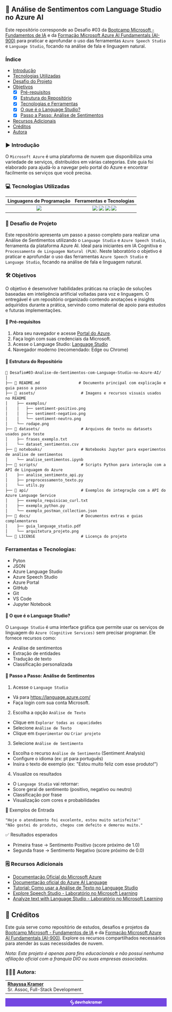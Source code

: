 ## 🤖 Análise de Sentimentos com Language Studio no Azure AI

Este repositório corresponde ao Desafio #03 da  [Bootcamp Microsoft - Fundamentos de IA](https://www.dio.me/bootcamp/microsoft-fundamentos-de-ia) e da [Formação Microsoft Azure AI Fundamentals (AI-900)](https://web.dio.me/track/2150f9b5-b06f-4a59-ade6-ab163c24f089) para praticar e aprofundar o uso das ferramentas `Azure Speech Studio` e `Language Studio`, focando na análise de fala e linguagem natural. 

### Índice
- [Introdução](https://github.com/rhayssakramer/formacao-ai-fundamentals/tree/main/Desafio%2303-Analise-de-Sentimentos-com-Language-Studio-no-Azure-AI#introdu%C3%A7%C3%A3o)
- [Tecnologias Utilizadas]()
- [Desafio do Projeto](https://github.com/rhayssakramer/formacao-ai-fundamentals/tree/main/Desafio%2303-Analise-de-Sentimentos-com-Language-Studio-no-Azure-AI#-desafio-de-projeto)
- [Objetivos](https://github.com/rhayssakramer/formacao-ai-fundamentals/tree/main/Desafio%2303-Analise-de-Sentimentos-com-Language-Studio-no-Azure-AI#%EF%B8%8F-objetivos)  
  - [x] [Pré-requisitos](https://github.com/rhayssakramer/formacao-ai-fundamentals/tree/main/Desafio%2303-Analise-de-Sentimentos-com-Language-Studio-no-Azure-AI#-pr%C3%A9-requisitos)  
  - [x] [Estrutura do Repositório]()
  - [x] [Tecnologias e Ferramentas]()
  - [x] [O que é o Language Studio?](https://github.com/rhayssakramer/formacao-ai-fundamentals/tree/main/Desafio%2303-Analise-de-Sentimentos-com-Language-Studio-no-Azure-AI#-o-que-%C3%A9-o-language-studio)  
  - [x] [Passo a Passo: Análise de Sentimentos](https://github.com/rhayssakramer/formacao-ai-fundamentals/tree/main/Desafio%2303-Analise-de-Sentimentos-com-Language-Studio-no-Azure-AI#-passo-a-passo-an%C3%A1lise-de-sentimentos)  
- [Recursos Adicionais](https://github.com/rhayssakramer/formacao-ai-fundamentals/tree/main/Desafio%2303-Analise-de-Sentimentos-com-Language-Studio-no-Azure-AI#%EF%B8%8F-recursos-adicionais)
- [Créditos]()
- [Autora]()

### ▶️ Introdução
O `Microsoft Azure` é uma plataforma de nuvem que disponibiliza uma variedade de serviços, distribuídos em várias categorias. Este guia foi elaborado para ajudá-lo a navegar pelo portal do Azure e encontrar facilmente os serviços que você precisa.

### 💻 Tecnologias Utilizadas

| Linguagens de Programação | Ferramentas e Tecnologias |
| :-----------------: | :-----------------------: |
| <img height="40" src="https://skillicons.dev/icons?i=py"> | <img height="40" src="https://skillicons.dev/icons?i=github"> <img height="40" src="https://skillicons.dev/icons?i=git"> <img height="40" src="https://skillicons.dev/icons?i=vscode"> <img height="40" src="https://skillicons.dev/icons?i=azure">

### 🎯 Desafio de Projeto
Este repositório apresenta um passo a passo completo para realizar uma Análise de Sentimentos utilizando o `Language Studio` e `Azure Speech Studio`, ferramenta da plataforma Azure AI. Ideal para iniciantes em IA Cognitiva e `Processamento de Linguagem Natural (PLN)`. Neste laboratório o objetivo é praticar e aprofundar o uso das ferramentas `Azure Speech Studio` e `Language Studio`, focando na análise de fala e linguagem natural. 

### 🛠️ Objetivos
O objetivo é desenvolver habilidades práticas na criação de soluções baseadas em inteligência artificial voltadas para voz e linguagem. O entregável é um repositório organizado contendo anotações e insights adquiridos durante a prática, servindo como material de apoio para estudos e futuras implementações.

#### 📌 Pré-requisitos
1. Abra seu navegador e acesse [Portal do Azure](portal.azure.com).
2. Faça login com suas credenciais da Microsoft.
3. Acesse o Language Studio: [Language Studio](https://language.azure.com/)
4. Navegador moderno (recomendado: Edge ou Chrome)

#### 📁 Estrutura do Repositório
```
📂 Desafio#03-Analise-de-Sentimentos-com-Language-Studio-no-Azure-AI/
│
├── 📄 README.md                 # Documento principal com explicação e guia passo a passo
├── 📂 assets/                    # Imagens e recursos visuais usados no README
│    ├── exemplos/
│    │   ├── sentiment-positivo.png
│    │   ├── sentiment-negativo.png
│    │   └── sentiment-neutro.png
│    └── rodape.png
├── 📂 datasets/                  # Arquivos de texto ou datasets usados para teste
│    ├── frases_exemplo.txt
│    └── dataset_sentimentos.csv
├── 📂 notebooks/                 # Notebooks Jupyter para experimentos de análise de sentimentos
│    └── analise_sentimentos.ipynb
├── 📂 scripts/                   # Scripts Python para interação com a API de Linguagem do Azure
│    ├── analise_sentimento_api.py
│    ├── preprocessamento_texto.py
│    └── utils.py
├── 📂 api/                       # Exemplos de integração com a API do Azure Language Service
│    ├── exemplo_requisicao_curl.txt
│    ├── exemplo_python.py
│    └── exemplo_postman_collection.json
├── 📂 docs/                      # Documentos extras e guias complementares
│    ├── guia_language_studio.pdf
│    └── arquitetura_projeto.png
└── 📄 LICENSE                    # Licença do projeto
```
### Ferramentas e Tecnologias:
- Pyton
- JSON
- Azure Language Studio
- Azure Speech Studio
- Azure Portal
- GitHub
- Git
- VS Code
- Jupyter Notebook

#### 🧠 O que é o Language Studio?
O `Language Studio` é uma interface gráfica que permite usar os serviços de linguagem do `Azure (Cognitive Services)` sem precisar programar. Ele fornece recursos como:
- Análise de sentimentos
- Extração de entidades
- Tradução de texto
- Classificação personalizada

#### 🚀 Passo a Passo: Análise de Sentimentos
1. Acesse o `Language Studio`
- Vá para https://language.azure.com/
- Faça login com sua conta Microsoft.

2. Escolha a opção `Análise de Texto`
- Clique em `Explorar todas as capacidades`
- Selecione `Análise de Texto`
- Clique em `Experimentar` ou `Criar projeto`

3. Selecione `Análise de Sentimento`
- Escolha o recurso `Análise de Sentimento` (Sentiment Analysis)
- Configure o idioma (ex: pt para português)
- Insira o texto de exemplo (ex: "Estou muito feliz com esse produto!")

4. Visualize os resultados
- O `Language Studio` vai retornar:
- Score geral de sentimento (positivo, negativo ou neutro)
- Classificação por frase
- Visualização com cores e probabilidades

🧪 Exemplos de Entrada 
```
"Hoje o atendimento foi excelente, estou muito satisfeita!"
"Não gostei do produto, chegou com defeito e demorou muito."
```

✅ Resultados esperados
- Primeira frase → Sentimento Positivo (score próximo de 1.0)
- Segunda frase → Sentimento Negativo (score próximo de 0.0)

### 🗒️ Recursos Adicionais
- [Documentação Oficial do Microsoft Azure](https://docs.microsoft.com/azure)
- [Documentação oficial do Azure AI Language](https://learn.microsoft.com/pt-br/azure/ai-services/language-service/overview)
- [Tutorial: Como usar a Análise de Texto no Language Studio](https://learn.microsoft.com/pt-br/azure/ai-services/language-service/sentiment-opinion-mining/overview)
- [Explore Speech Studio - Laboratório no Microsoft Learning](https://microsoftlearning.github.io/mslearn-ai-fundamentals/Instructions/Labs/09-speech.html)
- [Analyze text with Language Studio - Laboratório no Microsoft Learning](https://microsoftlearning.github.io/mslearn-ai-fundamentals/Instructions/Labs/06-text-analysis.html)

## 🔗 Créditos
Este guia serve como repositório de estudos, desafios e projetos da [Bootcamp Microsoft - Fundamentos de IA](https://www.dio.me/bootcamp/microsoft-fundamentos-de-ia) e da [Formação Microsoft Azure AI Fundamentals (AI-900)](https://web.dio.me/track/2150f9b5-b06f-4a59-ade6-ab163c24f089). Explore os recursos compartilhados necessários para atender às suas necessidades de nuvem.

*Nota: Este projeto é apenas para fins educacionais e não possui nenhuma afiliação oficial com a franquia DIO ou suas empresas associadas.*

### 👩🏼‍💻 Autora:
<table style="border=0">
  <tr>
    <td align="left">
      <a href="https://github.com/rhayssakramer">
        <span><b>Rhayssa Kramer</b></span>
      </a>
      <br>
      <span>Sr. Assoc, Full-Stack Development</span>
    </td>
  </tr>
</table>

<div align="center"><a href="https://github.com/rhayssakramer"><img src="https://github.com/rhayssakramer/rhayssakramer/blob/main/img/rodape.png"></a></div>